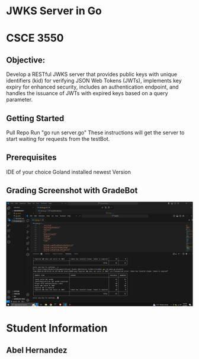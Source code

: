 # JWKS Server in Go
# CSCE 3550
## Objective:
Develop a RESTful JWKS server that provides public keys with unique identifiers (kid) for verifying JSON Web Tokens (JWTs), implements key expiry for enhanced security, includes an authentication endpoint, and handles the issuance of JWTs with expired keys based on a query parameter.

## Getting Started
Pull Repo
Run "go run server.go"
These instructions will get the server to start waiting for requests from the testBot.

## Prerequisites
IDE of your choice 
Goland installed newest Version

## Grading Screenshot with GradeBot
![Testing](https://github.com/codeBender31/JWKS/blob/master/GradeBotCapture.PNG)
# Student Information
## Abel Hernandez
